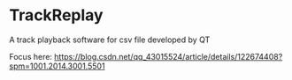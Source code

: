 # TrackReplay
A track playback software for csv file developed by QT

Focus here: https://blog.csdn.net/qq_43015524/article/details/122674408?spm=1001.2014.3001.5501
